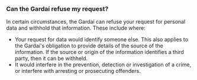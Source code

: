 ###  Can the Gardaí refuse my request?

In certain circumstances, the Gardaí can refuse your request for personal data
and withhold that information. These include where:

  * Your request for data would identify someone else. This also applies to the Gardaí's obligation to provide details of the source of the information. If the source or origin of the information identifies a third party, then it can be withheld. 
  * It would interfere in the prevention, detection or investigation of a crime, or interfere with arresting or prosecuting offenders. 
